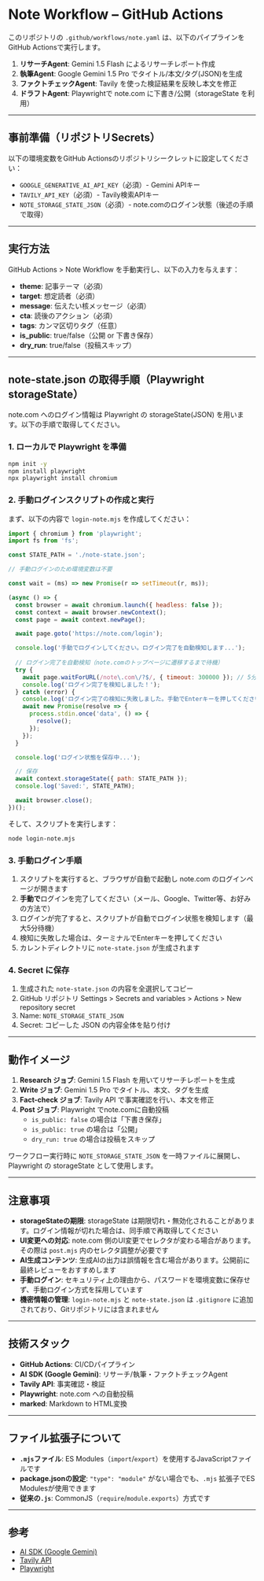 # Note Workflow – GitHub Actions

このリポジトリの `.github/workflows/note.yaml` は、以下のパイプラインをGitHub Actionsで実行します。

1) **リサーチAgent**: Gemini 1.5 Flash によるリサーチレポート作成
2) **執筆Agent**: Google Gemini 1.5 Pro でタイトル/本文/タグ(JSON)を生成
3) **ファクトチェックAgent**: Tavily を使った検証結果を反映し本文を修正
4) **ドラフトAgent**: Playwrightで note.com に下書き/公開（storageState を利用）

---

## 事前準備（リポジトリSecrets）

以下の環境変数をGitHub Actionsのリポジトリシークレットに設定してください：

- `GOOGLE_GENERATIVE_AI_API_KEY`（必須）- Gemini APIキー
- `TAVILY_API_KEY`（必須）- Tavily検索APIキー
- `NOTE_STORAGE_STATE_JSON`（必須）- note.comのログイン状態（後述の手順で取得）

---

## 実行方法

GitHub Actions > Note Workflow を手動実行し、以下の入力を与えます：

- **theme**: 記事テーマ（必須）
- **target**: 想定読者（必須）
- **message**: 伝えたい核メッセージ（必須）
- **cta**: 読後のアクション（必須）
- **tags**: カンマ区切りタグ（任意）
- **is_public**: true/false（公開 or 下書き保存）
- **dry_run**: true/false（投稿スキップ）

---

## note-state.json の取得手順（Playwright storageState）

note.com へのログイン情報は Playwright の storageState(JSON) を用います。以下の手順で取得してください。

### 1. ローカルで Playwright を準備

```bash
npm init -y
npm install playwright
npx playwright install chromium
```

### 2. 手動ログインスクリプトの作成と実行

まず、以下の内容で `login-note.mjs` を作成してください：

```javascript
import { chromium } from 'playwright';
import fs from 'fs';

const STATE_PATH = './note-state.json';

// 手動ログインのため環境変数は不要

const wait = (ms) => new Promise(r => setTimeout(r, ms));

(async () => {
  const browser = await chromium.launch({ headless: false });
  const context = await browser.newContext();
  const page = await context.newPage();

  await page.goto('https://note.com/login');

  console.log('手動でログインしてください。ログイン完了を自動検知します...');
  
  // ログイン完了を自動検知（note.comのトップページに遷移するまで待機）
  try {
    await page.waitForURL(/note\.com\/?$/, { timeout: 300000 }); // 5分待機
    console.log('ログイン完了を検知しました！');
  } catch (error) {
    console.log('ログイン完了の検知に失敗しました。手動でEnterキーを押してください。');
    await new Promise(resolve => {
      process.stdin.once('data', () => {
        resolve();
      });
    });
  }

  console.log('ログイン状態を保存中...');

  // 保存
  await context.storageState({ path: STATE_PATH });
  console.log('Saved:', STATE_PATH);

  await browser.close();
})();
```

そして、スクリプトを実行します：

```bash
node login-note.mjs
```

### 3. 手動ログイン手順

1. スクリプトを実行すると、ブラウザが自動で起動し note.com のログインページが開きます
2. **手動で**ログインを完了してください（メール、Google、Twitter等、お好みの方法で）
3. ログインが完了すると、スクリプトが自動でログイン状態を検知します（最大5分待機）
4. 検知に失敗した場合は、ターミナルでEnterキーを押してください
5. カレントディレクトリに `note-state.json` が生成されます

### 4. Secret に保存

1. 生成された `note-state.json` の内容を全選択してコピー
2. GitHub リポジトリ Settings > Secrets and variables > Actions > New repository secret
3. Name: `NOTE_STORAGE_STATE_JSON`
4. Secret: コピーした JSON の内容全体を貼り付け

---

## 動作イメージ

1. **Research ジョブ**: Gemini 1.5 Flash を用いてリサーチレポートを生成
2. **Write ジョブ**: Gemini 1.5 Pro でタイトル、本文、タグを生成
3. **Fact-check ジョブ**: Tavily API で事実確認を行い、本文を修正
4. **Post ジョブ**: Playwright でnote.comに自動投稿
   - `is_public: false` の場合は「下書き保存」
   - `is_public: true` の場合は「公開」
   - `dry_run: true` の場合は投稿をスキップ

ワークフロー実行時に `NOTE_STORAGE_STATE_JSON` を一時ファイルに展開し、Playwright の storageState として使用します。

---

## 注意事項

- **storageStateの期限**: storageState は期限切れ・無効化されることがあります。ログイン情報が切れた場合は、同手順で再取得してください
- **UI変更への対応**: note.com 側のUI変更でセレクタが変わる場合があります。その際は `post.mjs` 内のセレクタ調整が必要です
- **AI生成コンテンツ**: 生成AIの出力は誤情報を含む場合があります。公開前に最終レビューをおすすめします
- **手動ログイン**: セキュリティ上の理由から、パスワードを環境変数に保存せず、手動ログイン方式を採用しています
- **機密情報の管理**: `login-note.mjs` と `note-state.json` は `.gitignore` に追加されており、Gitリポジトリには含まれません

---

## 技術スタック

- **GitHub Actions**: CI/CDパイプライン
- **AI SDK (Google Gemini)**: リサーチ/執筆・ファクトチェックAgent
- **Tavily API**: 事実確認・検証
- **Playwright**: note.com への自動投稿
- **marked**: Markdown to HTML変換

---

## ファイル拡張子について

- **`.mjs`ファイル**: ES Modules（`import`/`export`）を使用するJavaScriptファイルです
- **package.jsonの設定**: `"type": "module"` がない場合でも、`.mjs` 拡張子でES Modulesが使用できます
- **従来の`.js`**: CommonJS（`require`/`module.exports`）方式です

---

## 参考

- [AI SDK (Google Gemini)](https://sdk.vercel.ai/docs)
- [Tavily API](https://docs.tavily.com/)
- [Playwright](https://playwright.dev/)

